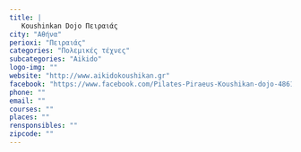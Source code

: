 ```yaml
---
title: |
   Koushinkan Dojo Πειραιάς
city: "Αθήνα"
perioxi: "Πειραιάς"
categories: "Πολεμικές τέχνες"
subcategories: "Aikido"
logo-img: ""
website: "http://www.aikidokoushikan.gr"
facebook: "https://www.facebook.com/Pilates-Piraeus-Koushikan-dojo-486102688159235/timeline/"
phone: ""
email: ""
courses: ""
places: ""
rensponsibles: ""
zipcode: ""
---
```




